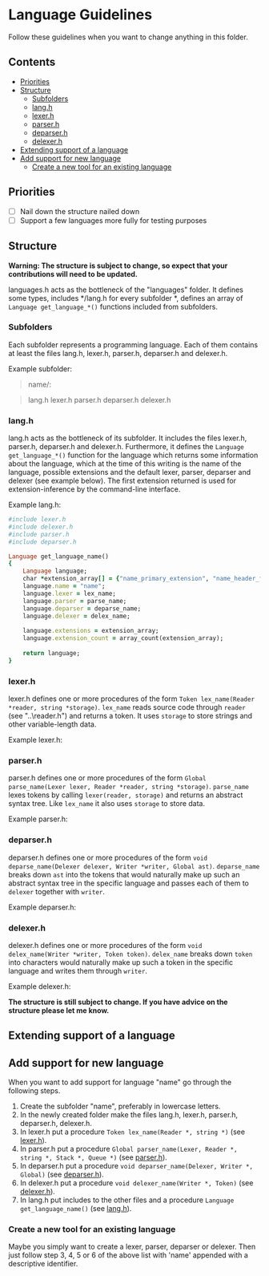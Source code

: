 # Language Guidelines

Follow these guidelines when you want to change anything in this folder.

## Contents

- [Priorities](#priorities)
- [Structure](#structure)
  - [Subfolders](#subfolders)
  - [lang.h](#langh)
  - [lexer.h](#lexerh)
  - [parser.h](#parserh)
  - [deparser.h](#deparserh)
  - [delexer.h](#delexerh)
- [Extending support of a language](#extending-support-of-a-language)
- [Add support for new language](#add-support-for-new-language)
  - [Create a new tool for an existing language](#create-a-new-tool-for-an-existing-language)

## Priorities

- [ ] Nail down the structure nailed down
- [ ] Support a few languages more fully for testing purposes

## Structure

**Warning: The structure is subject to change, so expect that your contributions will need to be updated.**

languages.h acts as the bottleneck of the "languages" folder. It defines some types, includes */lang.h for every subfolder *, defines an array of `Language get_language_*()` functions included from subfolders.

### Subfolders

Each subfolder represents a programming language. Each of them contains at least the files lang.h, lexer.h, parser.h, deparser.h and delexer.h.

Example subfolder:
> name/:

> lang.h lexer.h  parser.h  deparser.h  delexer.h

### lang.h

lang.h acts as the bottleneck of its subfolder. It includes the files lexer.h, parser.h, deparser.h and delexer.h. Furthermore, it defines the `Language get_language_*()` function for the language which returns some information about the language, which at the time of this writing is the name of the language, possible extensions and the default lexer, parser, deparser and delexer (see example below). The first extension returned is used for extension-inference by the command-line interface.

Example lang.h:
```ruby
#include lexer.h
#include delexer.h
#include parser.h
#include deparser.h

Language get_language_name()
{
    Language language;
    char *extension_array[] = {"name_primary_extension", "name_header_file"}; // Argh! Why does 'name' have header files and why are the file extensions so verbose??!!
    language.name = "name";
    language.lexer = lex_name;
    language.parser = parse_name;
    language.deparser = deparse_name;
    language.delexer = delex_name;
    
    language.extensions = extension_array;
    language.extension_count = array_count(extension_array);
    
    return language;
}
```

### lexer.h

lexer.h defines one or more procedures of the form `Token lex_name(Reader *reader, string *storage)`. `lex_name` reads source code through `reader` (see "..\reader.h") and returns a token. It uses `storage` to store strings and other variable-length data.

Example lexer.h:

### parser.h

parser.h defines one or more procedures of the form `Global parse_name(Lexer lexer, Reader *reader, string *storage)`. `parse_name` lexes tokens by calling `lexer(reader, storage)` and returns an abstract syntax tree. Like `lex_name` it also uses `storage` to store data.

Example parser.h:

### deparser.h

deparser.h defines one or more procedures of the form `void deparse_name(Delexer delexer, Writer *writer, Global ast)`. `deparse_name` breaks down `ast` into the tokens that would naturally make up such an abstract syntax tree in the specific language and passes each of them to `delexer` together with `writer`.

Example deparser.h:

### delexer.h

delexer.h defines one or more procedures of the form `void delex_name(Writer *writer, Token token)`. `delex_name` breaks down `token` into characters would naturally make up such a token in the specific language and writes them through `writer`.

Example delexer.h:

**The structure is still subject to change. If you have advice on the structure please let me know.**

## Extending support of a language



## Add support for new language

When you want to add support for language "name" go through the following steps.

1. Create the subfolder "name", preferably in lowercase letters.
2. In the newly created folder make the files lang.h, lexer.h, parser.h, deparser.h, delexer.h.
3. In lexer.h put a procedure `Token lex_name(Reader *, string *)` (see [lexer.h](#lexerh)).
4. In parser.h put a procedure `Global parser_name(Lexer, Reader *, string *, Stack *, Queue *)`  (see [parser.h](#parserh)).
5. In deparser.h put a procedure `void deparser_name(Delexer, Writer *, Global)`  (see [deparser.h](#deparserh)).
6. In delexer.h put a procedure `void delexer_name(Writer *, Token)`  (see [delexer.h](#delexerh)).
7. In lang.h put includes to the other files and a procedure `Language get_language_name()`  (see [lang.h](#langh)).

### Create a new tool for an existing language

Maybe you simply want to create a lexer, parser, deparser or delexer. Then just follow step 3, 4, 5 or 6 of the above list with 'name' appended with a descriptive identifier.


